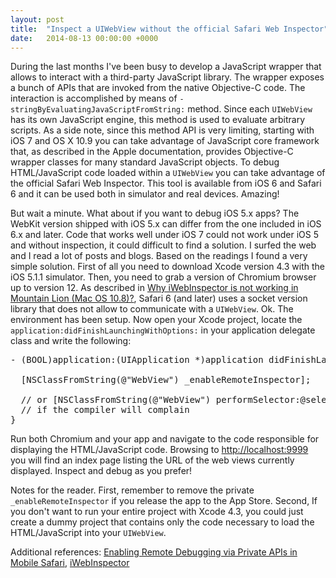 ```yaml
---
layout: post
title:  "Inspect a UIWebView without the official Safari Web Inspector"
date:   2014-08-13 00:00:00 +0000
---
```


During the last months I've been busy to develop a JavaScript wrapper that allows to interact
with a third-party JavaScript library. The wrapper exposes a bunch of APIs that are invoked from the
native Objective-C code. The interaction is accomplished by means of
<code>-stringByEvaluatingJavaScriptFromString:</code>
method.
Since each <code>UIWebView</code> has its own JavaScript engine, this method is used to evaluate arbitrary scripts.
As a side note, since this method API is very limiting, starting with iOS 7 and OS X 10.9 you can take advantage of
JavaScript core
framework that, as described in the Apple documentation, provides Objective-C wrapper classes for many standard
JavaScript objects.
To debug HTML/JavaScript code loaded within a <code>UIWebView</code> you can take advantage of the official Safari
Web Inspector. This tool is available from iOS 6 and Safari 6 and it can be used both in simulator and real devices.
Amazing!

But wait a minute. What about if you want to debug iOS 5.x apps? The WebKit version shipped with iOS 5.x can differ
from the one included in iOS 6.x and later. Code that works well under iOS 7 could not work under iOS 5 and without
inspection, it could difficult to find a solution. I surfed the web and I read a lot of posts and blogs. Based on the readings
I found a very simple solution.
First of all you need to download Xcode version 4.3 with the iOS 5.1.1 simulator. Then, you need to grab a version of Chromium browser up to version 12.
As described in <a href="http://www.iwebinspector.com/help.html#ml" target="_blank">Why iWebInspector is not working in Mountain Lion (Mac OS 10.8)?</a>,
Safari 6 (and later) uses a socket version library that does not allow to communicate with a <code>UIWebView</code>.
Ok. The environment has been setup. Now open your Xcode project, locate the <code>application:didFinishLaunchingWithOptions:</code>
in your application delegate class and write the following:

<pre>
- (BOOL)application:(UIApplication *)application didFinishLaunchingWithOptions:(NSDictionary *)launchOptions {

  [NSClassFromString(@"WebView") _enableRemoteInspector];

  // or [NSClassFromString(@"WebView") performSelector:@selector(_enableRemoteInspector)];
  // if the compiler will complain
}
</pre>

Run both Chromium and your app and navigate to the code responsible for displaying the HTML/JavaScript code.
Browsing to <a href="http://localhost:9999" target="_blank">http://localhost:9999</a> you will find an index page listing the URL of the web views currently displayed.
Inspect and debug as you prefer!

Notes for the reader. First, remember to remove the private <code>_enableRemoteInspector</code> if you release the app to the App Store. Second, If you don't want to run your entire project with Xcode 4.3, you could just create a dummy project that contains only the code necessary to load the HTML/JavaScript into your <code>UIWebView</code>.

Additional references: <a href="http://atnan.com/blog/2011/11/17/enabling-remote-debugging-via-private-apis-in-mobile-safari" target="_blank">Enabling Remote Debugging via Private APIs in Mobile Safari</a>,
<a href="http://www.iwebinspector.com" target="_blank">iWebInspector</a>
